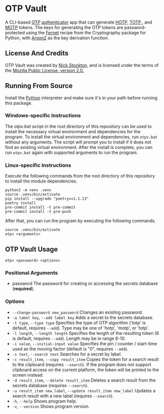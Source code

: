 # OTP Vault

A CLI-based [OTP][] [authenticator][] app that can generate [HOTP,][HOTP] [TOTP,][TOTP], and [MOTP][] tokens.
The keys for generating the OTP tokens are password-protected using the [Fernet][] recipe
from the Cryptography package for Python, with [Argon2][] as the key derivation function.

## License And Credits

OTP Vault was created by [Nick Stockton,][My GitHub] and is licensed under the terms of the [Mozilla Public License, version 2.0.][MPL2]

## Running From Source

Install the [Python][] interpreter and make sure it's in your path before running this package.

### Windows-specific Instructions

The *otpv.bat* script in the root directory of this repository can be used to install the necessary virtual environment and dependencies for the program.
To install the virtual environment and dependencies, run `otpv.bat` without any arguments. The script will prompt you to install if it does not find an existing virtual environment.
After the install is complete, you can run `otpv.bat` again with supported arguments to run the program.

### Linux-specific Instructions

Execute the following commands from the root directory of this repository to install the module dependencies.
```
python3 -m venv .venv
source .venv/bin/activate
pip install --upgrade "poetry==1.1.13"
poetry install
pre-commit install -t pre-commit
pre-commit install -t pre-push
```
After that, you can run the program by executing the following commands.
```
source .venv/bin/activate
otpv <arguments>
```


## OTP Vault Usage

```
otpv <password> <options>
```

### Positional Arguments

- password The password for creating or accessing the secrets database (**required**).

### Options

- `--change-password new_password` Changes an existing password.
- `-a label key`, `--add label key` Adds a secret to the secrets database.
- `-t type`, `--type type` Specifies the type of OTP algorithm ('totp' is default, requires `--add`). Type may be one of 'hotp', 'motp', or 'totp'.
- `-l length`, `--length length` Specifies the length of the resulting token (6 is default, requires `--add`). Length may be in range 6-10.
- `-i value`, `--initial-input value` Specifies the pin / counter / start-time used as the moving factor (default is "0", requires `--add`).
- `-s text`, `--search text` Searches for a secret by label.
- `-c result_item`, `--copy result_item` Copies the token for a search result to the clipboard (requires `--search`). If the program does not support clipboard access on the current platform, the token will be printed to the screen instead.
- `-d result_item`, `--delete result_item` Deletes a search result from the secrets database (requires `--search`).
- `-u result_item new_label`, `--update result_item new_label` Updates a search result with a new label (requires `--search`).
- `-h`, `--help` Shows program help.
- `-v`, `--version` Shows program version.


[OTP]: https://en.wikipedia.org/wiki/One-time_password (OTP Wikipedia Page)
[authenticator]: https://en.wikipedia.org/wiki/Authenticator (Authenticator Wikipedia Page)
[HOTP]: https://en.wikipedia.org/wiki/HMAC-based_One-time_Password_algorithm (HOTP Wikipedia Page)
[TOTP]: https://en.wikipedia.org/wiki/Time-based_One-time_Password_algorithm (TOTP Wikipedia Page)
[MOTP]: https://motp.sourceforge.net (Mobile-OTP Main Page)
[Fernet]: https://cryptography.io/en/latest/fernet (Fernet Main Page)
[Argon2]: https://en.wikipedia.org/wiki/Argon2 (Argon2 Wikipedia Page)
[MPL2]: https://www.mozilla.org/en-US/MPL/2.0 (MPL2 License Page)
[My GitHub]: https://github.com/nstockton (My Profile On GitHub)
[Python]: https://python.org (Python Main Page)
